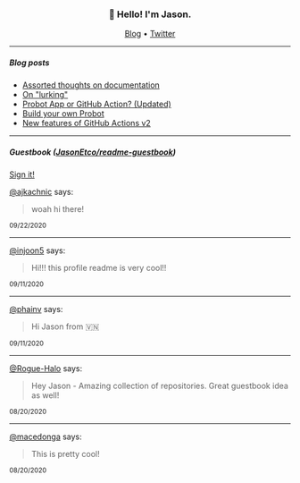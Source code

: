 <h3 align="center">👋 Hello! I'm Jason.</h3>

<p align="center">
  <a href="https://jasonet.co">Blog</a> •
  <a href="https://twitter.com/JasonEtco">Twitter</a>
</p>

---

##### Blog posts

<!--START_SECTION:posts-->
* [Assorted thoughts on documentation](https:&#x2F;&#x2F;jasonet.co&#x2F;posts&#x2F;thoughts-on-docs&#x2F;)
* [On &quot;lurking&quot;](https:&#x2F;&#x2F;jasonet.co&#x2F;posts&#x2F;on-lurking&#x2F;)
* [Probot App or GitHub Action? (Updated)](https:&#x2F;&#x2F;jasonet.co&#x2F;posts&#x2F;probot-app-or-github-action-v2&#x2F;)
* [Build your own Probot](https:&#x2F;&#x2F;jasonet.co&#x2F;posts&#x2F;build-your-own-probot&#x2F;)
* [New features of GitHub Actions v2](https:&#x2F;&#x2F;jasonet.co&#x2F;posts&#x2F;new-features-of-github-actions&#x2F;)
<!--END_SECTION:posts-->

---

##### Guestbook ([JasonEtco/readme-guestbook](https://github.com/JasonEtco/readme-guestbook))

<a href="https://readme-guestbook.now.sh">Sign it!</a>

<!--START_SECTION:guestbook-->
[@ajkachnic](https://github.com/ajkachnic) says:

> woah hi there!

<sup>09/22/2020</sup>


---

[@injoon5](https://github.com/injoon5) says:

> Hi!!!
this profile readme is very cool!!

<sup>09/11/2020</sup>


---

[@phainv](https://github.com/phainv) says:

> Hi Jason from 🇻🇳

<sup>09/11/2020</sup>


---

[@Rogue-Halo](https://github.com/Rogue-Halo) says:

> Hey Jason - Amazing collection of repositories. Great guestbook idea as well!

<sup>08/20/2020</sup>


---

[@macedonga](https://github.com/macedonga) says:

> This is pretty cool!

<sup>08/20/2020</sup>

<!--END_SECTION:guestbook-->
<!--GUESTBOOK_LIST [{"name":"ajkachnic","message":"woah hi there!","date":"09/22/2020"},{"name":"injoon5","message":"Hi!!!\nthis profile readme is very cool!!","date":"09/11/2020"},{"name":"phainv","message":"Hi Jason from 🇻🇳","date":"09/11/2020"},{"name":"Rogue-Halo","message":"Hey Jason - Amazing collection of repositories. Great guestbook idea as well!","date":"08/20/2020"},{"name":"macedonga","message":"This is pretty cool!","date":"08/20/2020"}]-->
